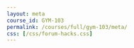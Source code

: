 ```yaml
---
layout: meta
course_id: GYM-103
permalink: /courses/full/gym-103/meta/
css: [/css/forum-hacks.css]
---
```

